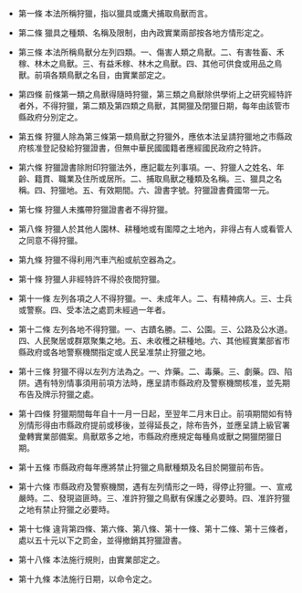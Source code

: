 * 第一條 本法所稱狩獵，指以獵具或鷹犬捕取鳥獸而言。

* 第二條 獵具之種類、名稱及限制，由內政實業兩部按各地方情形定之。

* 第三條 本法所稱鳥獸分左列四類。一、傷害人類之鳥獸。二、有害牲畜、禾稼、林木之鳥獸。三、有益禾稼、林木之鳥獸。四、其他可供食或用品之鳥獸。前項各類鳥獸之名目，由實業部定之。

* 第四條 前條第一類之鳥獸得隨時狩獵，第三類之鳥獸除供學術上之研究經特許者外，不得狩獵，第二類及第四類之鳥獸，其開獵及閉獵日期，每年由該管市縣政府分別定之。

* 第五條 狩獵人除為第三條第一類鳥獸之狩獵外，應依本法呈請狩獵地之市縣政府核准登記發給狩獵證書，但無中華民國國籍者應經國民政府之特許。

* 第六條 狩獵證書除附印狩獵法外，應記載左列事項。一、狩獵人之姓名、年齡、籍貫、職業及住所或居所。二、捕取鳥獸之種類及名稱。三、獵具之名稱。四、狩獵地。五、有效期間。六、證書字號。狩獵證書費國幣一元。

* 第七條 狩獵人未攜帶狩獵證書者不得狩獵。

* 第八條 狩獵人於其他人園林、耕種地或有圍障之土地內，非得占有人或看管人之同意不得狩獵。

* 第九條 狩獵不得利用汽車汽船或航空器為之。

* 第十條 狩獵人非經特許不得於夜間狩獵。

* 第十一條 左列各項之人不得狩獵。一、未成年人。二、有精神病人。三、士兵或警察。四、受本法之處罰未經過一年者。

* 第十二條 左列各地不得狩獵。一、古蹟名勝。二、公園。三、公路及公水道。四、人民聚居或群眾聚集之地。五、未收穫之耕種地。六、其他經實業部省市縣政府或各地警察機關指定或人民呈准禁止狩獵之地。

* 第十三條 狩獵不得以左列方法為之。一、炸藥。二、毒藥。三、劇藥。四、陷阱。遇有特別情事須用前項方法時，應呈請市縣政府及警察機關核准，並先期布告及牌示狩獵之處。

* 第十四條 狩獵期間每年自十一月一日起，至翌年二月末日止。前項期間如有特別情形得由市縣政府提前或移後，並得延長之，除布告外，並應呈請上級官署彙轉實業部備案。鳥獸眾多之地，市縣政府應規定每種鳥或獸之開獵閉獵日期。

* 第十五條 市縣政府每年應將禁止狩獵之鳥獸種類及名目於開獵前布告。

* 第十六條 市縣政府及警察機關，遇有左列情形之一時，得停止狩獵。一、宣戒嚴時。二、發現盜匪時。三、准許狩獵之鳥獸有保護之必要時。四、准許狩獵之地有禁止狩獵之必要時。

* 第十七條 違背第四條、第六條、第八條、第十一條、第十二條、第十三條者，處以五十元以下之罰金，並得撤銷其狩獵證書。

* 第十八條 本法施行規則，由實業部定之。

* 第十九條 本法施行日期，以命令定之。

